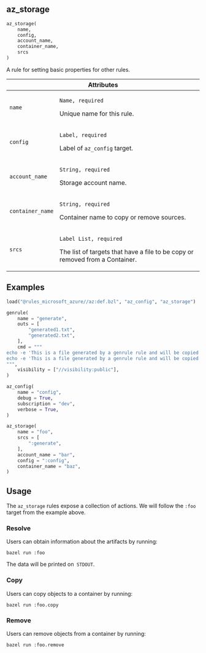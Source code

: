 <a name="az_storage"></a>
## az_storage

```python
az_storage(
    name,
    config,
    account_name,
    container_name,
    srcs
)
```

A rule for setting basic properties for other rules.

<table class="table table-condensed table-bordered table-params">
  <colgroup>
    <col class="col-param" />
    <col class="param-description" />
  </colgroup>
  <thead>
    <tr>
      <th colspan="2">Attributes</th>
    </tr>
  </thead>
  <tbody>
    <tr>
      <td><code>name</code></td>
      <td>
        <p><code>Name, required</code></p>
        <p>Unique name for this rule.</p>
      </td>
    </tr>
    <tr>
      <td><code>config</code></td>
      <td>
        <p><code>Label, required</code></p>
        <p>Label of <code>az_config</code> target.</p>
      </td>
    </tr>
    <tr>
      <td><code>account_name</code></td>
      <td>
        <p><code>String, required</code></p>
        <p>Storage account name.</p>
      </td>
    </tr>
    <tr>
      <td><code>container_name</code></td>
      <td>
        <p><code>String, required</code></p>
        <p>Container name to copy or remove sources. </p>
      </td>
    </tr>
    <tr>
      <td><code>srcs</code></td>
      <td>
        <p><code>Label List, required</code></p>
        <p>The list of targets that have a file to be copy or removed from a Container.</p>
      </td>
    </tr>
  </tbody>
</table>

## Examples

```python
load("@rules_microsoft_azure//az:def.bzl", "az_config", "az_storage")

genrule(
    name = "generate",
    outs = [
        "generated1.txt",
        "generated2.txt",
    ],
    cmd = """
echo -e 'This is a file generated by a genrule rule and will be copied to a blobstorage.' > $(location generated1.txt);
echo -e 'This is a file generated by a genrule rule and will be copied to a blobstorage.' > $(location generated2.txt);
""",
    visibility = ["//visibility:public"],
)

az_config(
    name = "config",
    debug = True,
    subscription = "dev",
    verbose = True,
)

az_storage(
    name = "foo",
    srcs = [
        ":generate",
    ],
    account_name = "bar",
    config = ":config",
    container_name = "baz",
)
```

## Usage

The `az_storage` rules expose a collection of actions. We will follow the `:foo`
target from the example above.

### Resolve

Users can obtain information about the artifacts by running:

```shell
bazel run :foo
```

The data will be printed on` STDOUT`.

### Copy

Users can copy objects to a container by running:

```shell
bazel run :foo.copy
```

### Remove

Users can remove objects from a container by running:

```shell
bazel run :foo.remove
```
